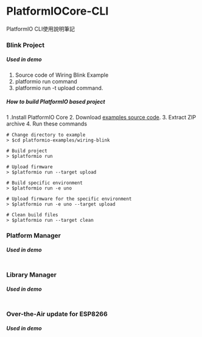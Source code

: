 # PlatformIOCore-CLI
PlatformIO CLI使用說明筆記

### Blink Project
##### Used in demo

1. Source code of Wiring Blink Example
2. platformio run command
3. platformio run -t upload command.

##### How to build PlatformIO based project
1 .Install PlatformIO Core</li>
2. Download <a href="https://github.com/platformio/platformio-examples/archive/develop.zip" title="MSN Search">examples source code</a>.
3. Extract ZIP archive
4. Run these commands

```
# Change directory to example
> $cd platformio-examples/wiring-blink

# Build project
> $platformio run

# Upload firmware
> $platformio run --target upload

# Build specific environment
> $platformio run -e uno

# Upload firmware for the specific environment
> $platformio run -e uno --target upload

# Clean build files
> $platformio run --target clean
```

### Platform Manager
##### Used in demo
```

```
### Library Manager
##### Used in demo
```

```
### Over-the-Air update for ESP8266
##### Used in demo
```

```
